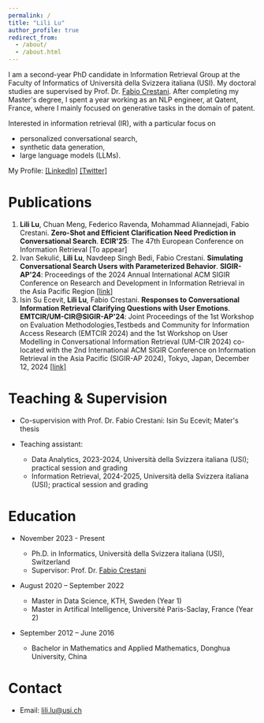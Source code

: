 ```yaml
---
permalink: /
title: "Lili Lu"
author_profile: true
redirect_from: 
  - /about/
  - /about.html
---
```


I am a second-year PhD candidate in Information Retrieval Group at the Faculty of Informatics of Università della Svizzera italiana (USI). My doctoral studies are supervised by Prof. Dr. [Fabio Crestani](https://scholar.google.com/citations?user=EoGBsiMAAAAJ&hl=en). After completing my Master's degree, I spent a year working as an NLP engineer, at Qatent, France, where I mainly focused on generative tasks in the domain of patent. 

Interested in information retrieval (IR), with a particular focus on 

- personalized conversational search, 
- synthetic data generation,
- large language models (LLMs).

My Profile:
[[LinkedIn]](www.linkedin.com/in/lili-lu) [[Twitter]](https://x.com/lililu0963)



Publications
======
1. **Lili Lu**, Chuan Meng, Federico Ravenda, Mohammad Aliannejadi, Fabio Crestani. **Zero-Shot and Efficient Clarification Need Prediction in Conversational Search**. **ECIR'25**: The 47th European Conference on Information Retrieval [To appear]
2. Ivan Sekulić, **Lili Lu**, Navdeep Singh Bedi, Fabio Crestani. **Simulating Conversational Search Users with Parameterized Behavior**. **SIGIR-AP'24**: Proceedings of the 2024 Annual International ACM SIGIR Conference on Research and Development in Information Retrieval in the Asia Pacific Region [[link]](https://dl.acm.org/doi/pdf/10.1145/3673791.3698425)
3. Isin Su Ecevit, **Lili Lu**, Fabio Crestani. **Responses to Conversational Information Retrieval Clarifying Questions with User Emotions**. **EMTCIR/UM-CIR@SIGIR-AP'24**: Joint Proceedings of the 1st Workshop on Evaluation Methodologies,Testbeds and Community for Information Access Research (EMTCIR 2024) and the 1st Workshop on User Modelling in Conversational Information Retrieval (UM-CIR 2024) co-located with the 2nd International ACM SIGIR Conference on Information Retrieval in the Asia Pacific (SIGIR-AP 2024), Tokyo, Japan, December 12, 2024 [[link]](https://ceur-ws.org/Vol-3854/um-cir-2.pdf)


Teaching & Supervision
======
* Co-supervision with Prof. Dr. Fabio Crestani: Isin Su Ecevit; Mater's thesis
    
* Teaching assistant: 
  - Data Analytics, 2023-2024, Università della Svizzera italiana (USI); practical session and grading
  - Information Retrieval, 2024-2025, Università della Svizzera italiana (USI); practical session and grading

Education
======
* November 2023 - Present   
  - Ph.D. in Informatics, Università della Svizzera italiana (USI), Switzerland  
  - Supervisor: Prof. Dr. [Fabio Crestani](https://scholar.google.com/citations?user=EoGBsiMAAAAJ&hl=en)

* August 2020 – September 2022    
  - Master in Data Science, KTH, Sweden (Year 1)
  - Master in Artifical Intelligence, Université Paris-Saclay, France (Year 2)
 
* September 2012 – June 2016  
  - Bachelor in Mathematics and Applied Mathematics, Donghua University, China  

Contact
======
* Email: lili.lu@usi.ch

<script type="text/javascript" id="clustrmaps" src="//clustrmaps.com/map_v2.js?d=rwPCM2AlBAvRk17GG_GoUeK3NRaZUWOteNziTP1rM2A&cl=ffffff&w=a"></script>
